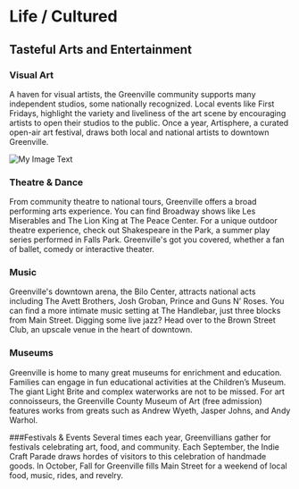 # Life / Cultured

## Tasteful Arts and Entertainment

### Visual Art
A haven for visual artists, the Greenville community supports many independent studios, some nationally recognized. Local events like First Fridays, highlight the variety and liveliness of the art scene by encouraging artists to open their studios to the public. Once a year, Artisphere, a curated open-air art festival, draws both local and national artists to downtown Greenville.

![My Image Text](/images/cooking.jpg "Optional title") 
### Theatre & Dance
From community theatre to national tours, Greenville offers a broad performing arts experience. You can find Broadway shows like Les Miserables and The Lion King at The Peace Center. For a unique outdoor theatre experience, check out Shakespeare in the Park, a summer play series performed in Falls Park. Greenville's got you covered, whether a fan of ballet, comedy or interactive theater.

### Music
Greenville's downtown arena, the Bilo Center, attracts national acts including The Avett Brothers, Josh Groban, Prince and Guns N’ Roses. You can find a more intimate music setting at The Handlebar, just three blocks from Main Street. Digging some live jazz? Head over to the Brown Street Club, an upscale venue in the heart of downtown.

### Museums
Greenville is home to many great museums for enrichment and education. Families can engage in fun educational activities at the Children’s Museum. The giant Light Brite and complex waterworks are not to be missed. For art connoisseurs, the Greenville County Museum of Art (free admission) features works from greats such as Andrew Wyeth, Jasper Johns, and Andy Warhol.

###Festivals & Events 
Several times each year, Greenvillians gather for festivals celebrating art, food, and community.  Each September, the Indie Craft Parade draws hordes of visitors to this celebration of handmade goods. In October, Fall for Greenville fills Main Street for a weekend of local food, music, rides, and revelry.